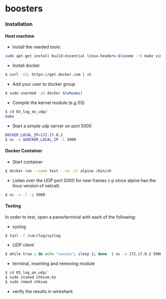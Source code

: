 # boosters

### Installation

#### Host machine

* Install the needed tools:

```sh
sudo apt-get install build-essential linux-headers-$(uname -r) make vim
```

* Install docker

```sh
$ curl -sSL https://get.docker.com | sh
```

* Add your user to docker group

```sh
$ sudo usermod -aG docker $(whoami)
```

* Compile the kernel module (e.g 03)

```sh
$ cd 03_log_on_udp/
make
```

* Start a simple udp server on port 5000

```sh
DOCKER_LOCAL_IP=172.17.0.2
$ nc -u $DOCKER_LOCAL_IP -l 5000
```
#### Docker Container

* Start container

```sh
$ docker run --name test --rm -it alpine /bin/sh
```

* Listen over the UDP port 5000 for new frames (-p since alpine has the linux version of netcat)

```sh
$ nc -u -l -p 5000
```

#### Testing

In order to test, open a pane/terminal with each of the following:

* syslog

```sh
$ tail -f /var/log/syslog
```

* UDP client

```sh
$ while true ; do echo "xxxxxx"; sleep 1; done  | nc -u 172.17.0.2 5000
```

* terminal, inserting and removing module

```sh
$ cd 03_log_on_udp/
$ sudo insmod chksum.ko
$ sudo rmmod chksum
```

* verify the results in wireshark
